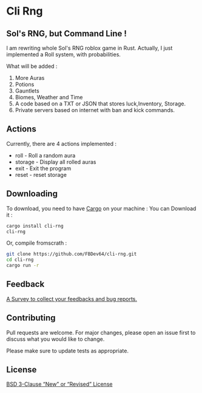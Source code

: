 # Cli Rng
## Sol's RNG, but Command Line !
I am rewriting whole Sol's RNG roblox game in Rust. Actually, I just implemented a Roll system, with probabilities.

What will be added :
1. More Auras
2. Potions
3. Gauntlets
4. Biomes, Weather and Time
5. A code based on a TXT or JSON that stores luck,Inventory, Storage.
6. Private servers based on internet with ban and kick commands.
## Actions
Currently, there are 4 actions implemented :
- roll - Roll a random aura
- storage - Display all rolled auras
- exit - Exit the program
- reset - reset storage

## Downloading
To download, you need to have [Cargo](https://doc.rust-lang.org/cargo/) on your machine :
You can Download it :
```bash
cargo install cli-rng
cli-rng
```
Or, compile fromscrath :
```bash
git clone https://github.com/FBDev64/cli-rng.git
cd cli-rng
cargo run -r
```
## Feedback
[A Survey to collect your feedbacks and bug reports.](https://forms.gle/2RPzt97PhyoSHfKb9)
## Contributing

Pull requests are welcome. For major changes, please open an issue first
to discuss what you would like to change.

Please make sure to update tests as appropriate.

## License

[BSD 3-Clause “New” or “Revised” License](https://choosealicense.com/licenses/bsd-3-clause/)
